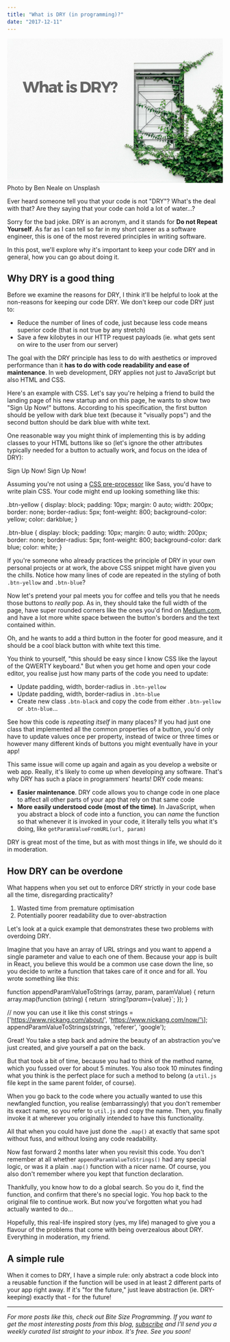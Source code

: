 ```yaml
---
title: "What is DRY (in programming)?"
date: "2017-12-11"
---
```


![what is dry blog banner nickang showing weed growing on white wall](images/BSP-what-is-dry.png) Photo by Ben Neale on Unsplash

Ever heard someone tell you that your code is not "DRY"? What's the deal with that? Are they saying that your code can hold a lot of water...?

Sorry for the bad joke. DRY is an acronym, and it stands for **Do not Repeat Yourself**. As far as I can tell so far in my short career as a software engineer, this is one of the most revered principles in writing software.

In this post, we'll explore why it's important to keep your code DRY and in general, how you can go about doing it.

## Why DRY is a good thing

Before we examine the reasons for DRY, I think it'll be helpful to look at the non-reasons for keeping our code DRY. We don't keep our code DRY just to:

- Reduce the number of lines of code, just because less code means superior code (that is not true by any stretch)
- Save a few kilobytes in our HTTP request payloads (ie. what gets sent on wire to the user from our server)

The goal with the DRY principle has less to do with aesthetics or improved performance than it **has to do with code readability and ease of maintenance**. In web development, DRY applies not just to JavaScript but also HTML and CSS.

Here's an example with CSS. Let's say you're helping a friend to build the landing page of his new startup and on this page, he wants to show two "Sign Up Now!" buttons. According to his specification, the first button should be yellow with dark blue text (because it "visually pops") and the second button should be dark blue with white text.

One reasonable way you might think of implementing this is by adding classes to your HTML buttons like so (let's ignore the other attributes typically needed for a button to actually work, and focus on the idea of DRY):

Sign Up Now!
Sign Up Now!

Assuming you're not using a [CSS pre-processor](/2017-11-07-sass-mixins/) like Sass, you'd have to write plain CSS. Your code might end up looking something like this:

.btn-yellow {
  display: block;
  padding: 10px;
  margin: 0 auto;
  width: 200px;
  border: none;
  border-radius: 5px;
  font-weight: 800;
  background-color: yellow;
  color: darkblue;
}

.btn-blue {
  display: block;
  padding: 10px;
  margin: 0 auto;
  width: 200px;
  border: none;
  border-radius: 5px;
  font-weight: 800;
  background-color: dark blue;
  color: white;
}

If you're someone who already practices the principle of DRY in your own personal projects or at work, the above CSS snippet might have given you the chills. Notice how many lines of code are repeated in the styling of both `.btn-yellow` and `.btn-blue`?

Now let's pretend your pal meets you for coffee and tells you that he needs those buttons to _really_ pop. As in, they should take the full width of the page, have super rounded corners like the ones you'd find on [Medium.com](https://medium.com), and have a lot more white space between the button's borders and the text contained within.

Oh, and he wants to add a third button in the footer for good measure, and it should be a cool black button with white text this time.

You think to yourself, "this should be easy since I know CSS like the layout of the QWERTY keyboard." But when you get home and open your code editor, you realise just how many parts of the code you need to update:

- Update padding, width, border-radius in `.btn-yellow`
- Update padding, width, border-radius in `.btn-blue`
- Create new class `.btn-black` and copy the code from either `.btn-yellow` or `.btn-blue`...

See how this code is _repeating itself_ in many places? If you had just one class that implemented all the common properties of a button, you'd only have to update values once per property, instead of twice or three times or however many different kinds of buttons you might eventually have in your app!

This same issue will come up again and again as you develop a website or web app. Really, it's likely to come up when developing any software. That's why DRY has such a place in programmers' hearts! DRY code means:

- **Easier maintenance**. DRY code allows you to change code in one place to affect all other parts of your app that rely on that same code
- **More easily understood code (most of the time)**. In JavaScript, when you abstract a block of code into a function, you can _name_ the function so that whenever it is invoked in your code, it literally tells you what it's doing, like `getParamValueFromURL(url, param)`

DRY is great most of the time, but as with most things in life, we should do it in moderation.

## How DRY can be overdone

What happens when you set out to enforce DRY strictly in your code base all the time, disregarding practicality?

1. Wasted time from premature optimisation
2. Potentially poorer readability due to over-abstraction

Let's look at a quick example that demonstrates these two problems with overdoing DRY.

Imagine that you have an array of URL strings and you want to append a single parameter and value to each one of them. Because your app is built in React, you believe this would be a common use case down the line, so you decide to write a function that takes care of it once and for all. You wrote something like this:

function appendParamValueToStrings (array, param, paramValue) {
  return array.map(function (string) {
    return \`string?${param}=${value}\`;
  });
}

// now you can use it like this
const strings = \['https://www.nickang.com/about/', 'https://www.nickang.com/now/'\];
appendParamValueToStrings(strings, 'referer', 'google');

Great! You take a step back and admire the beauty of an abstraction you've just created, and give yourself a pat on the back.

But that took a bit of time, because you had to think of the method name, which you fussed over for about 5 minutes. You also took 10 minutes finding what you think is the perfect place for such a method to belong (a `util.js` file kept in the same parent folder, of course).

When you go back to the code where you actually wanted to use this newfangled function, you realise (embarrassingly) that you don't remember its exact name, so you refer to `util.js` and copy the name. Then, you finally invoke it at wherever you originally intended to have this functionality.

All that when you could have just done the `.map()` at exactly that same spot without fuss, and without losing any code readability.

Now fast forward 2 months later when you revisit this code. You don't remember at all whether `appendParamValueToStrings()` had any special logic, or was it a plain `.map()` function with a nicer name. Of course, you also don't remember where you kept that function declaration.

Thankfully, you know how to do a global search. So you do it, find the function, and confirm that there's no special logic. You hop back to the original file to continue work. But now you've forgotten what you had actually wanted to do...

Hopefully, this real-life inspired story (yes, my life) managed to give you a flavour of the problems that come with being overzealous about DRY. Everything in moderation, my friend.

## A simple rule

When it comes to DRY, I have a simple rule: only abstract a code block into a reusable function if the function will be used in at least 2 different parts of your app right away. If it's "for the future," just leave abstraction (ie. DRY-keeping) exactly that - for the future!

* * *

_For more posts like this, check out Bite Size Programming. If you want to get the most interesting posts from this blog, [subscribe](http://eepurl.com/c7xfID) and I'll send you a weekly curated list straight to your inbox. It's free. See you soon!_
